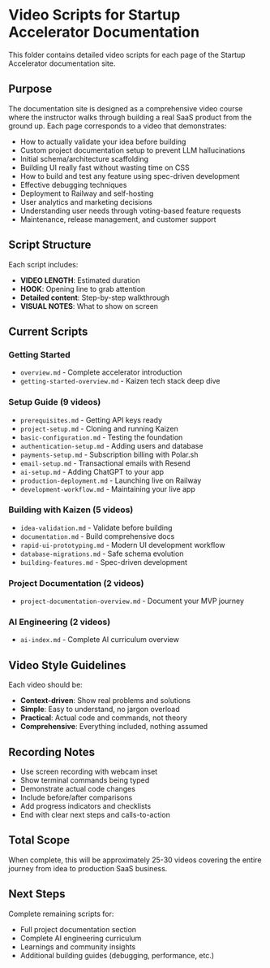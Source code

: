 # Video Scripts for Startup Accelerator Documentation

This folder contains detailed video scripts for each page of the Startup Accelerator documentation site.

## Purpose

The documentation site is designed as a comprehensive video course where the instructor walks through building a real SaaS product from the ground up. Each page corresponds to a video that demonstrates:

- How to actually validate your idea before building
- Custom project documentation setup to prevent LLM hallucinations
- Initial schema/architecture scaffolding
- Building UI really fast without wasting time on CSS
- How to build and test any feature using spec-driven development
- Effective debugging techniques
- Deployment to Railway and self-hosting
- User analytics and marketing decisions
- Understanding user needs through voting-based feature requests
- Maintenance, release management, and customer support

## Script Structure

Each script includes:
- **VIDEO LENGTH**: Estimated duration
- **HOOK**: Opening line to grab attention
- **Detailed content**: Step-by-step walkthrough
- **VISUAL NOTES**: What to show on screen

## Current Scripts

### Getting Started
- `overview.md` - Complete accelerator introduction
- `getting-started-overview.md` - Kaizen tech stack deep dive

### Setup Guide (9 videos)
- `prerequisites.md` - Getting API keys ready
- `project-setup.md` - Cloning and running Kaizen
- `basic-configuration.md` - Testing the foundation
- `authentication-setup.md` - Adding users and database
- `payments-setup.md` - Subscription billing with Polar.sh
- `email-setup.md` - Transactional emails with Resend
- `ai-setup.md` - Adding ChatGPT to your app
- `production-deployment.md` - Launching live on Railway
- `development-workflow.md` - Maintaining your live app

### Building with Kaizen (5 videos)
- `idea-validation.md` - Validate before building
- `documentation.md` - Build comprehensive docs
- `rapid-ui-prototyping.md` - Modern UI development workflow
- `database-migrations.md` - Safe schema evolution
- `building-features.md` - Spec-driven development

### Project Documentation (2 videos)
- `project-documentation-overview.md` - Document your MVP journey

### AI Engineering (2 videos)
- `ai-index.md` - Complete AI curriculum overview

## Video Style Guidelines

Each video should be:
- **Context-driven**: Show real problems and solutions
- **Simple**: Easy to understand, no jargon overload
- **Practical**: Actual code and commands, not theory
- **Comprehensive**: Everything included, nothing assumed

## Recording Notes

- Use screen recording with webcam inset
- Show terminal commands being typed
- Demonstrate actual code changes
- Include before/after comparisons
- Add progress indicators and checklists
- End with clear next steps and calls-to-action

## Total Scope

When complete, this will be approximately 25-30 videos covering the entire journey from idea to production SaaS business.

## Next Steps

Complete remaining scripts for:
- Full project documentation section
- Complete AI engineering curriculum
- Learnings and community insights
- Additional building guides (debugging, performance, etc.)
